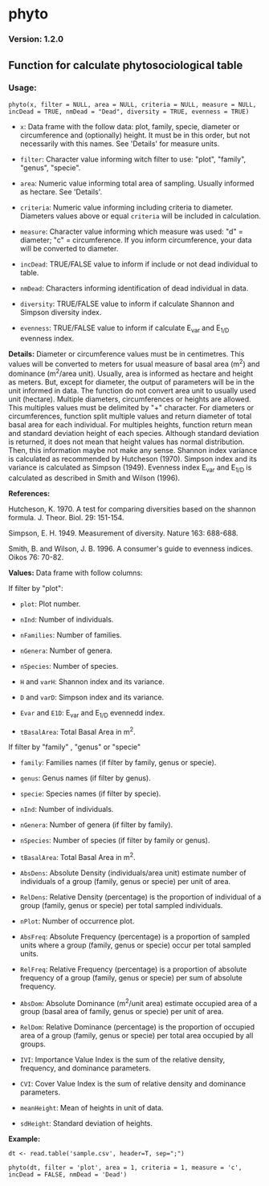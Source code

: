 # phyto

### Version: 1.2.0

## Function for calculate phytosociological table

### Usage:

`phyto(x, filter = NULL, area = NULL, criteria = NULL, measure = NULL, incDead = TRUE, nmDead = "Dead", diversity = TRUE, evenness = TRUE)`

* `x`: Data frame with the follow data: plot, family, specie, diameter or
  circumference and (optionally) height. It must be in this order, but not
  necessarily with this names. See 'Details' for measure units.

* `filter`: Character value informing witch filter to use: "plot", "family",
  "genus", "specie".

* `area`: Numeric value informing total area of sampling. Usually informed as
  hectare. See 'Details'.

* `criteria`: Numeric value informing including criteria to diameter. Diameters
  values above or equal `criteria` will be included in calculation.

* `measure`: Character value informing which measure was used: "d" = diameter;
  "c" = circumference. If you inform circumference, your data will be converted
  to diameter.

* `incDead`: TRUE/FALSE value to inform if include or not dead individual to
  table.

* `nmDead`: Characters informing identification of dead individual in data.

* `diversity`: TRUE/FALSE value to inform if calculate Shannon and Simpson
  diversity index.

* `evenness`: TRUE/FALSE value to inform if calculate E<sub>var</sub> and
  E<sub>1/D</sub> evenness index.


**Details:** Diameter or circumference values must be in centimetres. This
  values will be converted to meters for usual measure of basal area
  (m<sup>2</sup>) and dominance (m<sup>2</sup>/area unit). Usually, area is
  informed as hectare and height as meters. But, except for diameter, the output
  of parameters will be in the unit informed in data. The function do not
  convert area unit to usually used unit (hectare). Multiple diameters,
  circumferences or heights are allowed. This multiples values must be delimited
  by "+" character. For diameters or circumferences, function split multiple
  values and return diameter of total basal area for each individual. For
  multiples heights, function return mean and standard deviation height of each
  species. Although standard deviation is returned, it does not mean that height
  values has normal distribution. Then, this information maybe not make any
  sense. Shannon index variance is calculated as recommended by Hutcheson
  (1970). Simpson index and its variance is calculated as Simpson
  (1949). Evenness index E<sub>var</sub> and E<sub>1/D</sub> is calculated as
  described in Smith and Wilson (1996).


**References:**

Hutcheson, K. 1970. A test for comparing diversities based on the shannon formula. J. Theor. Biol. 29: 151-154.

Simpson, E. H. 1949. Measurement of diversity. Nature 163: 688-688.

Smith, B. and Wilson, J. B. 1996. A consumer's guide to evenness indices. Oikos 76: 70-82.


**Values:** Data frame with follow columns:

If filter by "plot":

* `plot`: Plot number.

* `nInd`: Number of individuals.

* `nFamilies`: Number of families.

* `nGenera`: Number of genera.

* `nSpecies`: Number of species.

* `H` and `varH`: Shannon index and its variance.

* `D` and `varD`: Simpson index and its variance.

* `Evar` and `E1D`: E<sub>var</sub> and E<sub>1/D</sub> evennedd index.

* `tBasalArea`: Total Basal Area in m<sup>2</sup>.

If filter by "family" , "genus" or "specie"

* `family`: Families names (if filter by family, genus or specie).

* `genus`: Genus names (if filter by genus).

* `specie`: Species names (if filter by specie).

* `nInd`: Number of individuals.

* `nGenera`: Number of genera (if filter by family).

* `nSpecies`: Number of species (if filter by family or genus).

* `tBasalArea`: Total Basal Area in m<sup>2</sup>.

* `AbsDens`: Absolute Density (individuals/area unit) estimate number of
  individuals of a group (family, genus or specie) per unit of area.

* `RelDens`: Relative Density (percentage) is the proportion of individual of a group (family, genus or specie) per total sampled individuals.

* `nPlot`: Number of occurrence plot.

* `AbsFreq`: Absolute Frequency (percentage) is a proportion of sampled units
  where a group (family, genus or specie) occur per total sampled units.

* `RelFreq`: Relative Frequency (percentage) is a proportion of absolute
  frequency of a group (family, genus or specie) per sum of absolute frequency.

* `AbsDom`: Absolute Dominance (m<sup>2</sup>/unit area) estimate occupied area
  of a group (basal area of family, genus or specie) per unit of area.

* `RelDom`: Relative Dominance (percentage) is the proportion of occupied area
  of a group (family, genus or specie) per total area occupied by all groups.

* `IVI`: Importance Value Index is the sum of the relative density, frequency,
  and dominance parameters.

* `CVI`: Cover Value Index is the sum of relative density and dominance
  parameters.

* `meanHeight`: Mean of heights in unit of data.

* `sdHeight`: Standard deviation of heights.


**Example:**
```
dt <- read.table('sample.csv', header=T, sep=";")

phyto(dt, filter = 'plot', area = 1, criteria = 1, measure = 'c', incDead = FALSE, nmDead = 'Dead')
```

